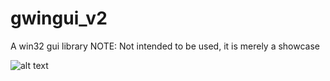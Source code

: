 # gwingui_v2
 A win32 gui library
 NOTE: Not intended to be used, it is merely a showcase

![alt text](https://i.imgur.com/imzQqFD.png "UI example")
